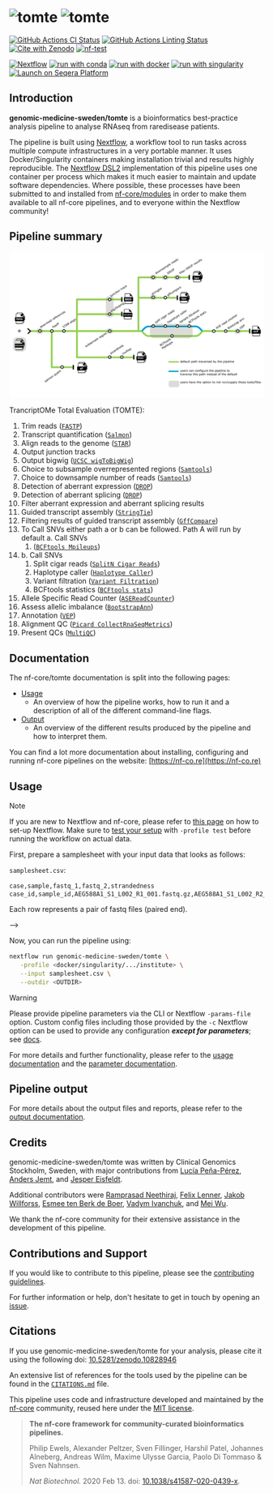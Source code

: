 # ![tomte](docs/images/tomte_logo_light.png#gh-light-mode-only) ![tomte](docs/images/tomte_logo_dark.png#gh-dark-mode-only)

[![GitHub Actions CI Status](https://github.com/genomic-medicine-sweden/tomte/actions/workflows/ci.yml/badge.svg)](https://github.com/genomic-medicine-sweden/tomte/actions/workflows/ci.yml)
[![GitHub Actions Linting Status](https://github.com/genomic-medicine-sweden/tomte/actions/workflows/linting.yml/badge.svg)](https://github.com/genomic-medicine-sweden/tomte/actions/workflows/linting.yml)[![Cite with Zenodo](http://img.shields.io/badge/DOI-10.5281/zenodo.10828946-1073c8?labelColor=000000)](https://doi.org/10.5281/zenodo.10828946)
[![nf-test](https://img.shields.io/badge/unit_tests-nf--test-337ab7.svg)](https://www.nf-test.com)

[![Nextflow](https://img.shields.io/badge/nextflow%20DSL2-%E2%89%A524.04.2-23aa62.svg)](https://www.nextflow.io/)
[![run with conda](http://img.shields.io/badge/run%20with-conda-3EB049?labelColor=000000&logo=anaconda)](https://docs.conda.io/en/latest/)
[![run with docker](https://img.shields.io/badge/run%20with-docker-0db7ed?labelColor=000000&logo=docker)](https://www.docker.com/)
[![run with singularity](https://img.shields.io/badge/run%20with-singularity-1d355c.svg?labelColor=000000)](https://sylabs.io/docs/)
[![Launch on Seqera Platform](https://img.shields.io/badge/Launch%20%F0%9F%9A%80-Seqera%20Platform-%234256e7)](https://cloud.seqera.io/launch?pipeline=https://github.com/genomic-medicine-sweden/tomte)

## Introduction

**genomic-medicine-sweden/tomte** is a bioinformatics best-practice analysis pipeline to analyse RNAseq from raredisease patients.

The pipeline is built using [Nextflow](https://www.nextflow.io), a workflow tool to run tasks across multiple compute infrastructures in a very portable manner. It uses Docker/Singularity containers making installation trivial and results highly reproducible. The [Nextflow DSL2](https://www.nextflow.io/docs/latest/dsl2.html) implementation of this pipeline uses one container per process which makes it much easier to maintain and update software dependencies. Where possible, these processes have been submitted to and installed from [nf-core/modules](https://github.com/nf-core/modules) in order to make them available to all nf-core pipelines, and to everyone within the Nextflow community!

## Pipeline summary

<p align="center">
     <img title="tomte workflow" src="docs/images/tomte_pipeline_metromap.png">
</p>

TrancriptOMe Total Evaluation (TOMTE):

1. Trim reads ([`FASTP`](https://github.com/OpenGene/fastp))
2. Transcript quantification ([`Salmon`](https://salmon.readthedocs.io/en/latest/))
3. Align reads to the genome ([`STAR`](https://github.com/alexdobin/STAR))
4. Output junction tracks
5. Output bigwig ([`UCSC wigToBigWig`](https://genome.ucsc.edu/goldenPath/help/bigWig.html))
6. Choice to subsample overrepresented regions ([`Samtools`](https://github.com/samtools/samtools/))
7. Choice to downsample number of reads ([`Samtools`](https://github.com/samtools/samtools/))
8. Detection of aberrant expression ([`DROP`](https://github.com/gagneurlab/drop/))
9. Detection of aberrant splicing ([`DROP`](https://github.com/gagneurlab/drop/))
10. Filter aberrant expression and aberrant splicing results
11. Guided transcript assembly ([`StringTie`](https://ccb.jhu.edu/software/stringtie/))
12. Filtering results of guided transcript assembly ([`GffCompare`](https://github.com/gpertea/gffcompare))
13. To Call SNVs either path a or b can be followed. Path A will run by default
    a. Call SNVs
    1. ([`BCFtools Mpileups`](https://samtools.github.io/bcftools/bcftools.html#mpileup))
14. b. Call SNVs
    1. Split cigar reads ([`SplitN Cigar Reads`](https://gatk.broadinstitute.org/hc/en-us/articles/360036858811-SplitNCigarReads))
    2. Haplotype caller ([`Haplotype Caller`](https://gatk.broadinstitute.org/hc/en-us/articles/360037225632-HaplotypeCaller))
    3. Variant filtration ([`Variant Filtration`](https://gatk.broadinstitute.org/hc/en-us/articles/360037434691-VariantFiltration))
    4. BCFtools statistics ([`BCFtools stats`](https://samtools.github.io/bcftools/bcftools.html#stats))
15. Allele Specific Read Counter ([`ASEReadCounter`](https://gatk.broadinstitute.org/hc/en-us/articles/360037428291-ASEReadCounter))
16. Assess allelic imbalance ([`BootstrapAnn`](https://github.com/J35P312/BootstrapAnn#bootstrapann))
17. Annotation ([`VEP`](https://github.com/Ensembl/ensembl-vep))
18. Alignment QC ([`Picard CollectRnaSeqMetrics`](https://broadinstitute.github.io/picard/))
19. Present QCs ([`MultiQC`](http://multiqc.info/))

## Documentation

The nf-core/tomte documentation is split into the following pages:

- [Usage](usage.md)
  - An overview of how the pipeline works, how to run it and a description of all of the different command-line flags.
- [Output](output.md)
  - An overview of the different results produced by the pipeline and how to interpret them.

You can find a lot more documentation about installing, configuring and running nf-core pipelines on the website: [https://nf-co.re](https://nf-co.re)

## Usage

> [!NOTE]
> If you are new to Nextflow and nf-core, please refer to [this page](https://nf-co.re/docs/usage/installation) on how to set-up Nextflow. Make sure to [test your setup](https://nf-co.re/docs/usage/introduction#how-to-run-a-pipeline) with `-profile test` before running the workflow on actual data.

First, prepare a samplesheet with your input data that looks as follows:

`samplesheet.csv`:

```csv
case,sample,fastq_1,fastq_2,strandedness
case_id,sample_id,AEG588A1_S1_L002_R1_001.fastq.gz,AEG588A1_S1_L002_R2_001.fastq.gz,reverse
```

Each row represents a pair of fastq files (paired end).

-->

Now, you can run the pipeline using:

```bash
nextflow run genomic-medicine-sweden/tomte \
   -profile <docker/singularity/.../institute> \
   --input samplesheet.csv \
   --outdir <OUTDIR>
```

> [!WARNING]
> Please provide pipeline parameters via the CLI or Nextflow `-params-file` option. Custom config files including those provided by the `-c` Nextflow option can be used to provide any configuration _**except for parameters**_; see [docs](https://nf-co.re/docs/usage/getting_started/configuration#custom-configuration-files).

For more details and further functionality, please refer to the [usage documentation](https://github.com/genomic-medicine-sweden/tomte/blob/master/docs/usage.md) and the [parameter documentation](https://github.com/genomic-medicine-sweden/tomte/blob/master/docs/parameters.md).

## Pipeline output

For more details about the output files and reports, please refer to the [output documentation](https://github.com/genomic-medicine-sweden/tomte/blob/master/docs/output.md).

## Credits

genomic-medicine-sweden/tomte was written by Clinical Genomics Stockholm, Sweden, with major contributions from [Lucía Peña-Pérez](https://github.com/Lucpen), [Anders Jemt](https://github.com/jemten), and [Jesper Eisfeldt](https://github.com/J35P312).

Additional contributors were [Ramprasad Neethiraj](https://github.com/ramprasadn), [Felix Lenner](https://github.com/fellen31), [Jakob Willforss](https://github.com/Jakob37), [Esmee ten Berk de Boer](https://github.com/Esmeetbdb), [Vadym Ivanchuk](https://github.com/ivadym), and [Mei Wu](https://github.com/projectoriented).

We thank the nf-core community for their extensive assistance in the development of this pipeline.

## Contributions and Support

If you would like to contribute to this pipeline, please see the [contributing guidelines](.github/CONTRIBUTING.md).

For further information or help, don't hesitate to get in touch by opening an [issue](https://github.com/genomic-medicine-sweden/tomte/issues).

## Citations

If you use genomic-medicine-sweden/tomte for your analysis, please cite it using the following doi: [10.5281/zenodo.10828946](https://doi.org/10.5281/zenodo.10828946)

An extensive list of references for the tools used by the pipeline can be found in the [`CITATIONS.md`](CITATIONS.md) file.

This pipeline uses code and infrastructure developed and maintained by the [nf-core](https://nf-co.re) community, reused here under the [MIT license](https://github.com/nf-core/tools/blob/main/LICENSE).

> **The nf-core framework for community-curated bioinformatics pipelines.**
>
> Philip Ewels, Alexander Peltzer, Sven Fillinger, Harshil Patel, Johannes Alneberg, Andreas Wilm, Maxime Ulysse Garcia, Paolo Di Tommaso & Sven Nahnsen.
>
> _Nat Biotechnol._ 2020 Feb 13. doi: [10.1038/s41587-020-0439-x](https://dx.doi.org/10.1038/s41587-020-0439-x).
